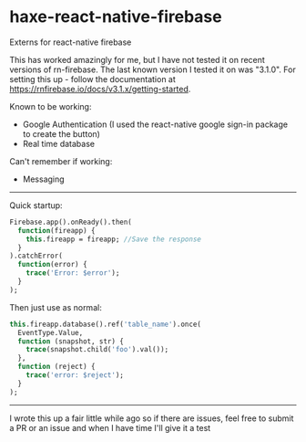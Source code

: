 # haxe-react-native-firebase
Externs for react-native firebase

This has worked amazingly for me, but I have not tested it on recent versions of rn-firebase. The last known version I tested it on was "3.1.0". For setting this up - follow the documentation at <https://rnfirebase.io/docs/v3.1.x/getting-started>.

Known to be working:
- Google Authentication (I used the react-native google sign-in package to create the button)
- Real time database

Can't remember if working:
- Messaging

---
Quick startup:
```haxe
Firebase.app().onReady().then(
  function(fireapp) {
    this.fireapp = fireapp; //Save the response
  }
).catchError(
  function(error) {
    trace('Error: $error');
  }
);
```

Then just use as normal:

```haxe
this.fireapp.database().ref('table_name').once(
  EventType.Value,
  function (snapshot, str) {
    trace(snapshot.child('foo').val());
  },
  function (reject) {
    trace('error: $reject');
  }
);
```
---



I wrote this up a fair little while ago so if there are issues, feel free to submit a PR or an issue and when I have time I'll give it a test
